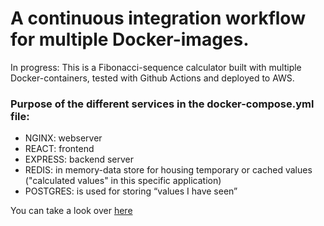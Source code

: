 # A continuous integration workflow for multiple Docker-images.

In progress: This is a Fibonacci-sequence calculator built with multiple Docker-containers, tested with Github Actions and deployed to AWS. 


### Purpose of the different services in the docker-compose.yml file:

* NGINX: webserver
* REACT: frontend
* EXPRESS: backend server
* REDIS: in memory-data store for housing temporary or cached values ("calculated values" in this specific application)
* POSTGRES: is used for  storing “values I have seen”

You can take a look over [here](http://multidocker1-env.eba-kjzrhz3b.us-east-1.elasticbeanstalk.com/)


